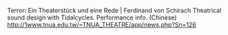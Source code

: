 Terror: Ein Theaterstück und eine Rede | Ferdinand von Schirach 
Theatrical sound design with Tidalcycles. 
Performance info. (Chinese)
http://1www.tnua.edu.tw/~TNUA_THEATRE/app/news.php?Sn=126


